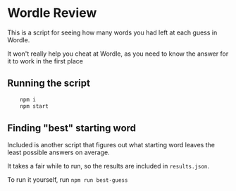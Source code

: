 # Wordle Review

This is a script for seeing how many words you had left at each guess in Wordle.

It won't really help you cheat at Wordle, as you need to know the answer for it to work in the first place

## Running the script
```sh
    npm i
    npm start
```

## Finding "best" starting word

Included is another script that figures out what starting word leaves the least possible answers on average.

It takes a fair while to run, so the results are included in `results.json`.

To run it yourself, run `npm run best-guess`
